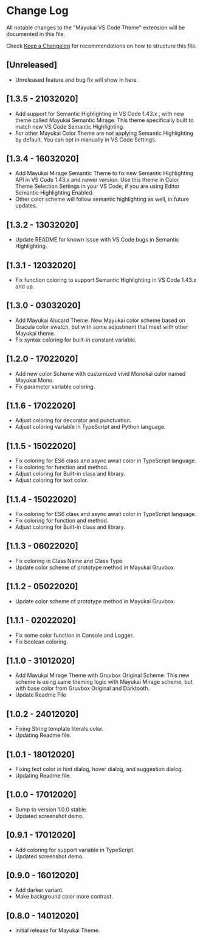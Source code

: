 # Change Log

All notable changes to the "Mayukai VS Code Theme" extension will be documented in this file.

Check [Keep a Changelog](http://keepachangelog.com/) for recommendations on how to structure this file.

## [Unreleased]

- Unreleased feature and bug fix will show in here.

## [1.3.5 - 21032020]

- Add support for Semantic Highlighting in VS Code 1.43.x , with new theme called Mayukai Semantic Mirage. This theme specifically built to match new VS Code Semantic Highlighting.
- For other Mayukai Color Theme are not applying Semantic Highlighting by default. You can opt in manually in VS Code Settings.

## [1.3.4 - 16032020]

- Add Mayukai Mirage Semantic Theme to fix new Semantic Highlighting API in VS Code 1.43.x and newer version. Use this theme in Color Theme Selection Settings in your VS Code, if you are using Editor Semantic Highlighting Enabled.
- Other color scheme will follow semantic highlighting as well, in future updates.

## [1.3.2 - 13032020]

- Update README for known Issue with VS Code bugs in Semantic Highlighting.

## [1.3.1 - 12032020]

- Fix function coloring to support Semantic Highlighting in VS Code 1.43.x and up.

## [1.3.0 - 03032020]

- Add Mayukai Alucard Theme. New Mayukai color scheme based on Dracula color swatch, but with some adjustment that meet with other Mayukai theme.
- Fix syntax coloring for built-in constant variable.

## [1.2.0 - 17022020]

- Add new color Scheme with customized vivid Monokai color named Mayukai Mono.
- Fix parameter variable coloring.

## [1.1.6 - 17022020]

- Adjust coloring for decorator and punctuation.
- Adjust coloring variable in TypeScript and Python language.

## [1.1.5 - 15022020]

- Fix coloring for ES6 class and async await color in TypeScript language.
- Fix coloring for function and method.
- Adjust coloring for Built-in class and library.
- Adjust coloring for text color.

## [1.1.4 - 15022020]

- Fix coloring for ES6 class and async await color in TypeScript language.
- Fix coloring for function and method.
- Adjust coloring for Built-in class and library.

## [1.1.3 - 06022020]

- Fix coloring in Class Name and Class Type.
- Update color scheme of prototype method in Mayukai Gruvbox.

## [1.1.2 - 05022020]

- Update color scheme of prototype method in Mayukai Gruvbox.

## [1.1.1 - 02022020]

- Fix some color function in Console and Logger.
- Fix boolean coloring.

## [1.1.0 - 31012020]

- Add Mayukai Mirage Theme with Gruvbox Original Scheme. This new scheme is using same theming logic with Mayukai Mirage scheme, but with base color from Gruvbox Original and Darktooth.
- Update Readme File

## [1.0.2 - 24012020]

- Fixing String template literals color.
- Updating Readme file.

## [1.0.1 - 18012020]

- Fixing text color in hint dialog, hover dialog, and suggestion dialog.
- Updating Readme file.

## [1.0.0 - 17012020]

- Bump to version 1.0.0 stable.
- Updated screenshot demo.

## [0.9.1 - 17012020]

- Add coloring for support variable in TypeScript.
- Updated screenshot demo.

## [0.9.0 - 16012020]

- Add darker variant.
- Make background color more contrast.

## [0.8.0 - 14012020]

- Initial release for Mayukai Theme.
